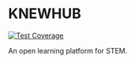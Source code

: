 # KNEWHUB

[![Test Coverage](https://api.codeclimate.com/v1/badges/da7cb86882e3074c32d8/test_coverage)](https://codeclimate.com/github/knewplay/knewhub/test_coverage)

An open learning platform for STEM.

